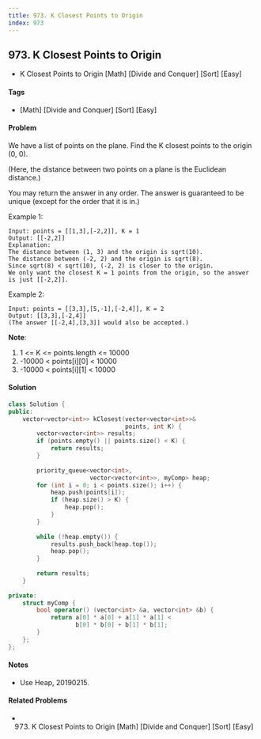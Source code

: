 ```yaml
---
title: 973. K Closest Points to Origin
index: 973
---
```


## 973. K Closest Points to Origin
- K Closest Points to Origin [Math] [Divide and Conquer] [Sort] [Easy]

#### Tags
- [Math] [Divide and Conquer] [Sort] [Easy]

#### Problem
We have a list of points on the plane.  Find the K closest points to the origin (0, 0).

(Here, the distance between two points on a plane is the Euclidean distance.)

You may return the answer in any order.  The answer is guaranteed to be unique (except for the order that it is in.)

Example 1:

    Input: points = [[1,3],[-2,2]], K = 1
    Output: [[-2,2]]
    Explanation: 
    The distance between (1, 3) and the origin is sqrt(10).
    The distance between (-2, 2) and the origin is sqrt(8).
    Since sqrt(8) < sqrt(10), (-2, 2) is closer to the origin.
    We only want the closest K = 1 points from the origin, so the answer is just [[-2,2]].

Example 2:

    Input: points = [[3,3],[5,-1],[-2,4]], K = 2
    Output: [[3,3],[-2,4]]
    (The answer [[-2,4],[3,3]] would also be accepted.)

**Note**:

1. 1 <= K <= points.length <= 10000
2. -10000 < points[i][0] < 10000
3. -10000 < points[i][1] < 10000

#### Solution
``` C++
class Solution {
public:
    vector<vector<int>> kClosest(vector<vector<int>>& 
                                 points, int K) {
        vector<vector<int>> results;
        if (points.empty() || points.size() < K) {
            return results;
        }
        
        priority_queue<vector<int>, 
                       vector<vector<int>>, myComp> heap;
        for (int i = 0; i < points.size(); i++) {
            heap.push(points[i]);
            if (heap.size() > K) {
                heap.pop();
            }
        }
        
        while (!heap.empty()) {
            results.push_back(heap.top());
            heap.pop();
        }
        
        return results;
    }
    
private:
    struct myComp {
        bool operator() (vector<int> &a, vector<int> &b) {
            return a[0] * a[0] + a[1] * a[1] < 
                   b[0] * b[0] + b[1] * b[1];
        }
    };
};
```

#### Notes
- Use Heap, 20190215.

#### Related Problems
- 973. K Closest Points to Origin [Math] [Divide and Conquer] [Sort] [Easy]
